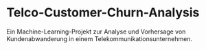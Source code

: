 # Telco-Customer-Churn-Analysis
Ein Machine-Learning-Projekt zur Analyse und Vorhersage von Kundenabwanderung in einem Telekommunikationsunternehmen.
